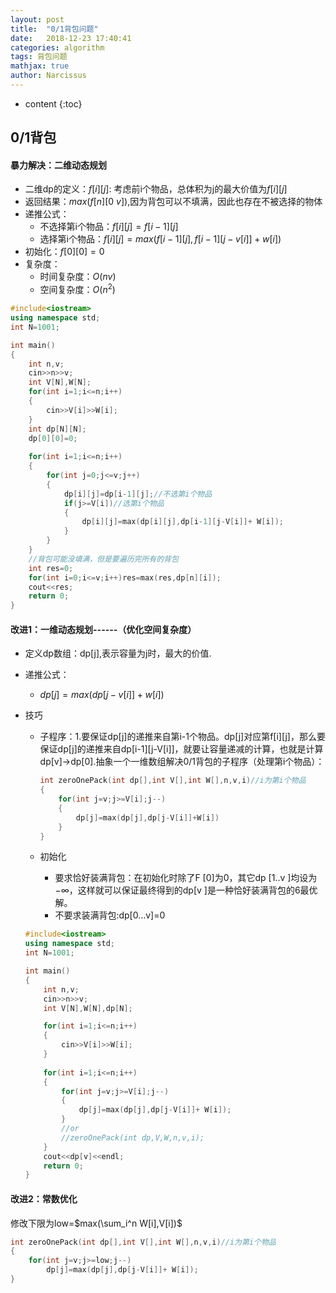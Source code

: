 ```yaml
---
layout: post
title:  "0/1背包问题"
date:   2018-12-23 17:40:41
categories: algorithm
tags: 背包问题
mathjax: true
author: Narcissus
---
```


* content
{:toc}
## 0/1背包

#### 暴力解决：二维动态规划

- 二维dp的定义：$f[i][j]​$: 考虑前i个物品，总体积为j的最大价值为$f[i][j]​$
- 返回结果：$max(f[n][0~v])$,因为背包可以不填满，因此也存在不被选择的物体
- 递推公式：
  - 不选择第i个物品：$f[i][j]=f[i-1][j]$
  - 选择第i个物品：$f[i][j]=max(f[i-1][j],f[i-1][j-v[i]]+w[i])​$
- 初始化：$f[0][0]=0​$
- 复杂度：
  - 时间复杂度：$O(nv)​$
  - 空间复杂度：$O(n^2)​$

```c++
#include<iostream>
using namespace std;
int N=1001;

int main()
{
    int n,v;
    cin>>n>>v;
    int V[N],W[N];
    for(int i=1;i<=n;i++)
    {
        cin>>V[i]>>W[i];
    }
    int dp[N][N];
    dp[0][0]=0;
    
    for(int i=1;i<=n;i++)
    {
        for(int j=0;j<=v;j++)
        {
            dp[i][j]=dp[i-1][j];//不选第i个物品
            if(j>=V[i])//选第i个物品
            {
                dp[i][j]=max(dp[i][j],dp[i-1][j-V[i]]+ W[i]);
            }
        }
    }
    //背包可能没填满，但是要遍历完所有的背包
    int res=0;
    for(int i=0;i<=v;i++)res=max(res,dp[n][i]);
    cout<<res;
    return 0;
}
```

#### 改进1：一维动态规划------（优化空间复杂度）

- 定义dp数组：dp[j],表示容量为j时，最大的价值.

- 递推公式：

  - $dp[j]=max(dp[j-v[i]]+w[i])​$

- 技巧

  - 子程序：1.要保证dp[j]的递推来自第i-1个物品。dp[j]对应第f\[i][j]，那么要保证dp[j]的递推来自dp\[i-1][j-V[i]]，就要让容量递减的计算，也就是计算dp[v]->dp[0].抽象一个一维数组解决0/1背包的子程序（处理第i个物品）：

    ```c++
    int zeroOnePack(int dp[],int V[],int W[],n,v,i)//i为第i个物品
    {
        for(int j=v;j>=V[i];j--)
        {
            dp[j]=max(dp[j],dp[j-V[i]]+W[i])
        }
    }
    ```

  - 初始化

    - 要求恰好装满背包：在初始化时除了F [0]为0，其它dp [1..v ]均设为−∞，这样就可以保证最终得到的dp[v ]是一种恰好装满背包的6最优解。
    - 不要求装满背包:dp[0…v]=0

  ```c++
  #include<iostream>
  using namespace std;
  int N=1001;
  
  int main()
  {
      int n,v;
      cin>>n>>v;
      int V[N],W[N],dp[N];
  
      for(int i=1;i<=n;i++)
      {
          cin>>V[i]>>W[i];
      }
      
      for(int i=1;i<=n;i++)
      {
          for(int j=v;j>=V[i];j--)
          {
              dp[j]=max(dp[j],dp[j-V[i]]+ W[i]);
          }
          //or
          //zeroOnePack(int dp,V,W,n,v,i);
      }
      cout<<dp[v]<<endl;
      return 0;
  }
  ```



#### 改进2：常数优化

修改下限为low=$max(\sum_i^n W[i],V[i])$

```c++
int zeroOnePack(int dp[],int V[],int W[],n,v,i)//i为第i个物品
{
    for(int j=v;j>=low;j--)
        dp[j]=max(dp[j],dp[j-V[i]]+ W[i]);
}
```

